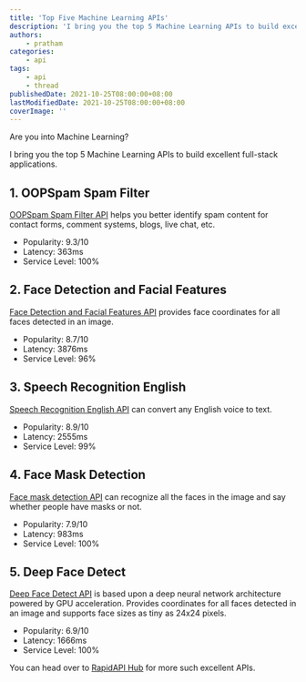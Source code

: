 ```yaml
---
title: 'Top Five Machine Learning APIs'
description: 'I bring you the top 5 Machine Learning APIs to build excellent full-stack applications.'
authors:
    - pratham
categories:
    - api
tags:
    - api
    - thread
publishedDate: 2021-10-25T08:00:00+08:00
lastModifiedDate: 2021-10-25T08:00:00+08:00
coverImage: ''
---
```


<Lead>
  Are you into Machine Learning?

I bring you the top 5 Machine Learning APIs to build excellent full-stack applications.

</Lead>

## 1. OOPSpam Spam Filter

[OOPSpam Spam Filter API](https://rapidapi.com/oopspam/api/oopspam-spam-filter/?utm_source=RapidAPI.com/guides&utm_medium=DevRel&utm_campaign=DevRel) helps you better identify spam content for contact forms, comment systems, blogs, live chat, etc.

-   Popularity: 9.3/10
-   Latency: 363ms
-   Service Level: 100%

## 2. Face Detection and Facial Features

[Face Detection and Facial Features API](https://rapidapi.com/eyerecognize/api/face-detection-and-facial-features/?utm_source=RapidAPI.com/guides&utm_medium=DevRel&utm_campaign=DevRel) provides face coordinates for all faces detected in an image.

-   Popularity: 8.7/10
-   Latency: 3876ms
-   Service Level: 96%

## 3. Speech Recognition English

[Speech Recognition English API](https://rapidapi.com/hivoicy-vxmKOG2vl/api/speech-recognition-english1/?utm_source=RapidAPI.com/guides&utm_medium=DevRel&utm_campaign=DevRel) can convert any English voice to text.

-   Popularity: 8.9/10
-   Latency: 2555ms
-   Service Level: 99%

## 4. Face Mask Detection

[Face mask detection API](https://rapidapi.com/PresentID/api/face-mask-detection/?utm_source=RapidAPI.com/guides&utm_medium=DevRel&utm_campaign=DevRel) can recognize all the faces in the image and say whether people have masks or not.

-   Popularity: 7.9/10
-   Latency: 983ms
-   Service Level: 100%

## 5. Deep Face Detect

[Deep Face Detect API](https://rapidapi.com/eyerecognize/api/deep-face-detect/?utm_source=RapidAPI.com/guides&utm_medium=DevRel&utm_campaign=DevRel) is based upon a deep neural network architecture powered by GPU acceleration. Provides coordinates for all faces detected in an image and supports face sizes as tiny as 24x24 pixels.

-   Popularity: 6.9/10
-   Latency: 1666ms
-   Service Level: 100%

You can head over to [RapidAPI Hub](https://rapidapi.com/?utm_source=RapidAPI.com/guides&utm_medium=DevRel&utm_campaign=DevRel) for more such excellent APIs.
